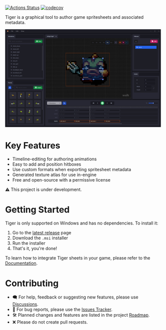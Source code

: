 [![Actions Status](https://github.com/agersant/tiger/workflows/Build/badge.svg)](https://github.com/agersant/tiger/actions) [![codecov](https://codecov.io/gh/agersant/tiger/branch/master/graph/badge.svg?token=Ekd9mm2Wii)](https://codecov.io/gh/agersant/tiger)

Tiger is a graphical tool to author game spritesheets and associated metadata.

![Tiger](res/readme/screenshot-0.4.0.png?raw=true "Tiger")

# Key Features

- Timeline-editing for authoring animations
- Easy to add and position hitboxes
- Use custom formats when exporting spritesheet metadata
- Generated texture atlas for use in-engine
- Free and open-source with a permissive license

⚠️ This project is under development.

# Getting Started

Tiger is only supported on Windows and has no dependencies. To install it:

1. Go to the [latest release](https://github.com/agersant/tiger/releases/latest) page
2. Download the `.msi` installer
2. Run the installer
3. That's it, you're done!

To learn how to integrate Tiger sheets in your game, please refer to the [Documentation](https://agersant.github.io/tiger/).

# Contributing

- 🗨 For help, feedback or suggesting new features, please use [Discussions](https://github.com/agersant/tiger/discussions).
- 🐛 For bug reports, please use the [Issues Tracker](https://github.com/agersant/tiger/issues).
- 🛠 Planned changes and features are listed in the project [Roadmap](ROADMAP.md).
- ❌ Please do not create pull requests.

